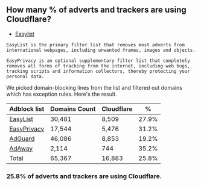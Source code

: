 ## How many % of adverts and trackers are using Cloudflare?


- [Easylist](https://web.archive.org/web/20210516110248/https://easylist.to/)
```
EasyList is the primary filter list that removes most adverts from international webpages, including unwanted frames, images and objects.

EasyPrivacy is an optional supplementary filter list that completely removes all forms of tracking from the internet, including web bugs, tracking scripts and information collectors, thereby protecting your personal data.
```


We picked domain-blocking lines from the list and filtered out domains which has exception rules.
Here's the result.


| Adblock list | Domains Count | Cloudflare | % |
| --- | --- | --- | --- |
| [EasyList](https://easylist.to/easylist/easylist.txt) | 30,481 | 8,509 | 27.9% |
| [EasyPrivacy](https://easylist.to/easylist/easyprivacy.txt) | 17,544 | 5,476 | 31.2% |
| [AdGuard](https://adguardteam.github.io/AdGuardSDNSFilter/Filters/filter.txt) | 46,086 | 8,853 | 19.2% |
| [AdAway](https://raw.githubusercontent.com/AdAway/adaway.github.io/master/hosts.txt) | 2,114 | 744 | 35.2% |
| Total | 65,367 | 16,883 | 25.8% |


### 25.8% of adverts and trackers are using Cloudflare.